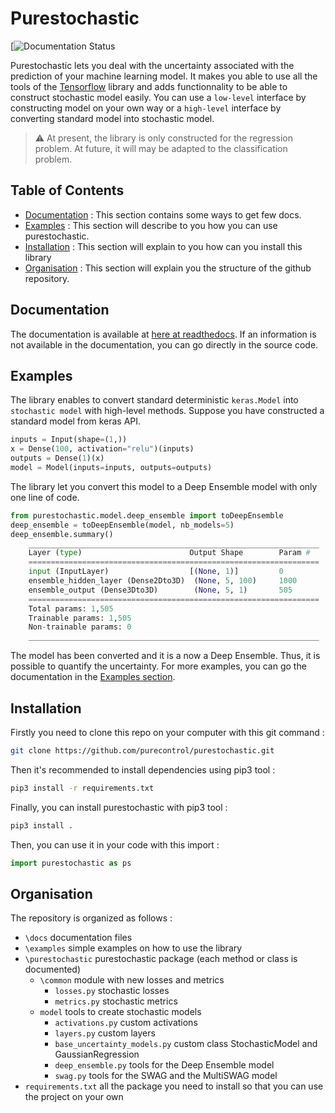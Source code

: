 # Purestochastic

[![Documentation Status]()

Purestochastic lets you deal with the uncertainty associated with the prediction of your machine learning model. It makes you able to use all the tools of the [Tensorflow](https://www.tensorflow.org/) library and adds functionnality to be able to construct stochastic model easily. You can use a ``low-level`` interface by constructing model on your own way or a ``high-level`` interface by converting standard model into stochastic model.

> :warning: At present, the library is only constructed for the regression problem. At future, it will may be adapted to the classification problem.

## Table of Contents

- [Documentation](https://github.com/purecontrol/purestochastic#docs) : This section contains some ways to get few docs.
- [Examples](https://github.com/purecontrol/purestochastic#examples) :  This section will describe to you how you can use purestochastic.
- [Installation](https://github.com/purecontrol/purestochastic#installation) : This section will explain to you how can you install this library
- [Organisation](https://github.com/purecontrol/purestochastic#organisation) : This section will explain you the structure of the github repository.

## Documentation

The documentation is available at [here at readthedocs](https://purestochastic.readthedocs.io/en/latest/index.html). If an information is not available in the documentation, you can go directly in the source code.

## Examples

The library enables to convert standard deterministic ``keras.Model`` into ``stochastic model`` with high-level methods. Suppose you have constructed a standard model from keras API.

```python
inputs = Input(shape=(1,))
x = Dense(100, activation="relu")(inputs)
outputs = Dense(1)(x)
model = Model(inputs=inputs, outputs=outputs)
```

The library let you convert this model to a Deep Ensemble model with only one line of code.

```python
from purestochastic.model.deep_ensemble import toDeepEnsemble
deep_ensemble = toDeepEnsemble(model, nb_models=5)
deep_ensemble.summary()
    _________________________________________________________________
    Layer (type)                        Output Shape        Param #   
    =================================================================
    input (InputLayer)                  [(None, 1)]         0                                                            
    ensemble_hidden_layer (Dense2Dto3D)  (None, 5, 100)     1000                                                                                           
    ensemble_output (Dense3Dto3D)        (None, 5, 1)       505                                                                                                                        
    =================================================================
    Total params: 1,505
    Trainable params: 1,505
    Non-trainable params: 0
    _________________________________________________________________
```

The model has been converted and it is a now a Deep Ensemble. Thus, it is possible to quantify the uncertainty. For more examples, you can go the documentation in the [Examples section](https://purestochastic.readthedocs.io/en/latest/examples.html).

## Installation

Firstly you need to clone this repo on your computer with this git command : 

``` bash
git clone https://github.com/purecontrol/purestochastic.git
```

Then it's recommended to install dependencies using pip3 tool :

``` bash
pip3 install -r requirements.txt
```

Finally, you can install purestochastic with pip3 tool :

``` bash
pip3 install .
```

Then, you can use it in your code with this import :

```python
import purestochastic as ps
```

## Organisation

The repository is organized as follows : 

* `\docs` documentation files 
* `\examples` simple examples on how to use the library
* `\purestochastic` purestochastic package (each method or class is documented)
  * `\common` module with new losses and metrics
    * `losses.py` stochastic losses
    * `metrics.py` stochastic metrics
  * `model` tools to create stochastic models
    * `activations.py` custom activations
    * `layers.py` custom layers
    * `base_uncertainty_models.py` custom class StochasticModel and GaussianRegression
    * `deep_ensemble.py` tools for the Deep Ensemble model
    * `swag.py` tools for the SWAG and the MultiSWAG model
* `requirements.txt` all the package you need to install so that you can use the project on your own

